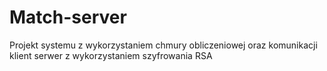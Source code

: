 # Match-server

Projekt systemu z wykorzystaniem chmury obliczeniowej oraz komunikacji klient serwer z wykorzystaniem szyfrowania RSA
